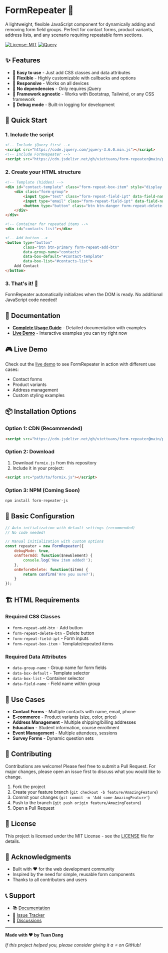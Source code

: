 # FormRepeater 🔄

A lightweight, flexible JavaScript component for dynamically adding and removing form field groups. Perfect for contact forms, product variants, address lists, and any scenario requiring repeatable form sections.

[![License: MIT](https://img.shields.io/badge/License-MIT-yellow.svg)](https://opensource.org/licenses/MIT)
[![jQuery](https://img.shields.io/badge/jQuery-3.0+-blue.svg)](https://jquery.com/)

## ✨ Features

- 🚀 **Easy to use** - Just add CSS classes and data attributes
- 🎯 **Flexible** - Highly customizable with callbacks and options
- 📱 **Responsive** - Works on all devices
- 🔧 **No dependencies** - Only requires jQuery
- 🎨 **Framework agnostic** - Works with Bootstrap, Tailwind, or any CSS framework
- 🐛 **Debug mode** - Built-in logging for development

## 🚀 Quick Start

### 1. Include the script
```html
<!-- Include jQuery first -->
<script src="https://code.jquery.com/jquery-3.6.0.min.js"></script>
<!-- Include FormRepeater -->
<script src="https://cdn.jsdelivr.net/gh/viettuans/form-repeater@main/public/formix.js"></script>
```

### 2. Create your HTML structure
```html
<!-- Template (hidden) -->
<div id="contact-template" class="form-repeat-box-item" style="display: none;">
    <div class="form-group">
        <input type="text" class="form-repeat-field-ipt" data-field-name="name" placeholder="Name">
        <input type="email" class="form-repeat-field-ipt" data-field-name="email" placeholder="Email">
        <button type="button" class="btn btn-danger form-repeat-delete-btn">Remove</button>
    </div>
</div>

<!-- Container for repeated items -->
<div id="contacts-list"></div>

<!-- Add button -->
<button type="button" 
        class="btn btn-primary form-repeat-add-btn"
        data-group-name="contacts"
        data-box-default="#contact-template"
        data-box-list="#contacts-list">
    Add Contact
</button>
```

### 3. That's it! 🎉
FormRepeater automatically initializes when the DOM is ready. No additional JavaScript code needed!

## 📖 Documentation

- **[Complete Usage Guide](FORMREPEATER_USAGE.md)** - Detailed documentation with examples
- **[Live Demo](demo.html)** - Interactive examples you can try right now

## 🎮 Live Demo

Check out the [live demo](demo.html) to see FormRepeater in action with different use cases:
- Contact forms
- Product variants
- Address management
- Custom styling examples

## 📦 Installation Options

### Option 1: CDN (Recommended)
```html
<script src="https://cdn.jsdelivr.net/gh/viettuans/form-repeater@main/public/formix.js"></script>
```

### Option 2: Download
1. Download `formix.js` from this repository
2. Include it in your project:
```html
<script src="path/to/formix.js"></script>
```

### Option 3: NPM (Coming Soon)
```bash
npm install form-repeater-js
```

## 🔧 Basic Configuration

```javascript
// Auto-initialization with default settings (recommended)
// No code needed!

// Manual initialization with custom options
const repeater = new FormRepeater({
    debugMode: true,
    onAfterAdd: function($newElement) {
        console.log('New item added!');
    },
    onBeforeDelete: function($item) {
        return confirm('Are you sure?');
    }
});
```

## 🏗️ HTML Requirements

### Required CSS Classes
- `form-repeat-add-btn` - Add button
- `form-repeat-delete-btn` - Delete button  
- `form-repeat-field-ipt` - Form inputs
- `form-repeat-box-item` - Template/repeated items

### Required Data Attributes
- `data-group-name` - Group name for form fields
- `data-box-default` - Template selector
- `data-box-list` - Container selector
- `data-field-name` - Field name within group

## 🎯 Use Cases

- **Contact Forms** - Multiple contacts with name, email, phone
- **E-commerce** - Product variants (size, color, price)
- **Address Management** - Multiple shipping/billing addresses
- **Education** - Student information, course enrollment
- **Event Management** - Multiple attendees, sessions
- **Survey Forms** - Dynamic question sets

## 🤝 Contributing

Contributions are welcome! Please feel free to submit a Pull Request. For major changes, please open an issue first to discuss what you would like to change.

1. Fork the project
2. Create your feature branch (`git checkout -b feature/AmazingFeature`)
3. Commit your changes (`git commit -m 'Add some AmazingFeature'`)
4. Push to the branch (`git push origin feature/AmazingFeature`)
5. Open a Pull Request

## 📄 License

This project is licensed under the MIT License - see the [LICENSE](LICENSE) file for details.

## 🙏 Acknowledgments

- Built with ❤️ for the web development community
- Inspired by the need for simple, reusable form components
- Thanks to all contributors and users

## 📞 Support

- 📚 [Documentation](FORMREPEATER_USAGE.md)
- 🐛 [Issue Tracker](https://github.com/viettuans/form-repeater/issues)
- 💬 [Discussions](https://github.com/viettuans/form-repeater/discussions)

---

**Made with ❤️ by Tuan Dang**

*If this project helped you, please consider giving it a ⭐ on GitHub!*